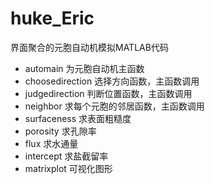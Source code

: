 # huke_Eric
界面聚合的元胞自动机模拟MATLAB代码

* automain 为元胞自动机主函数
* choosedirection 选择方向函数，主函数调用
* judgedirection 判断位置函数，主函数调用
* neighbor 求每个元胞的邻居函数，主函数调用
* surfaceness 求表面粗糙度
* porosity 求孔隙率
* flux 求水通量
* intercept 求盐截留率
* matrixplot 可视化图形
